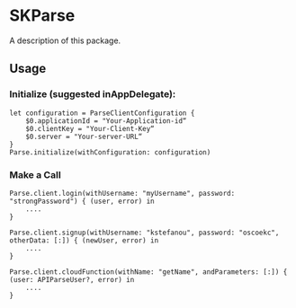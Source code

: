 # SKParse

A description of this package.

## Usage
### Initialize (suggested inAppDelegate):
```
let configuration = ParseClientConfiguration {
    $0.applicationId = "Your-Application-id“
    $0.clientKey = "Your-Client-Key“
    $0.server = "Your-server-URL“
}   
Parse.initialize(withConfiguration: configuration)
```

### Make a Call
```
Parse.client.login(withUsername: "myUsername", password: "strongPassword") { (user, error) in
    ....
}
        
Parse.client.signup(withUsername: "kstefanou", password: "oscoekc", otherData: [:]) { (newUser, error) in
    ....
}
        
Parse.client.cloudFunction(withName: "getName", andParameters: [:]) { (user: APIParseUser?, error) in
    ....
}
```
